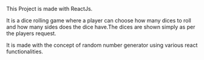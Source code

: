 This Project is made with ReactJs.

It is a dice rolling game where a player can choose how many dices to roll and how many sides does the dice have.The dices are shown simply as per the players request.

It is made with the concept of random number generator using various react functionalities.

